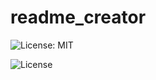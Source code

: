 # readme_creator

![License: MIT](https://img.shields.io/badge/License-MIT-yellow.svg)

![License](https://img.shields.io/badge/License-Apache%202.0-blue.svg)